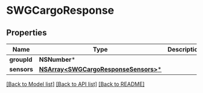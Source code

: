 # SWGCargoResponse

## Properties
Name | Type | Description | Notes
------------ | ------------- | ------------- | -------------
**groupId** | **NSNumber*** |  | [optional] 
**sensors** | [**NSArray&lt;SWGCargoResponseSensors&gt;***](SWGCargoResponseSensors.md) |  | [optional] 

[[Back to Model list]](../README.md#documentation-for-models) [[Back to API list]](../README.md#documentation-for-api-endpoints) [[Back to README]](../README.md)


